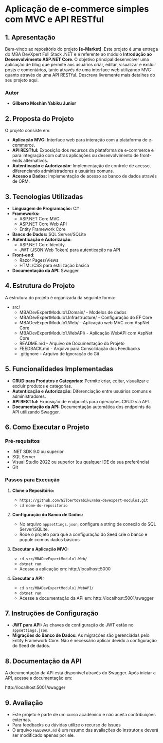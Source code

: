 # **Aplicação de e-commerce simples com MVC e API RESTful**

## **1. Apresentação**

Bem-vindo ao repositório do projeto **[e-Market]**. Este projeto é uma entrega do MBA DevXpert Full Stack .NET e é referente ao módulo **Introdução ao Desenvolvimento ASP.NET Core**.
O objetivo principal desenvolver uma aplicação de blog que permite aos usuários criar, editar, visualizar e excluir posts e comentários, tanto através de uma interface web utilizando MVC quanto através de uma API RESTful.
Descreva livremente mais detalhes do seu projeto aqui.

### **Autor**
- **Gilberto Moshim Yabiku Junior**

## **2. Proposta do Projeto**

O projeto consiste em:

- **Aplicação MVC:** Interface web para interação com a plataforma de e-commerce.
- **API RESTful:** Exposição dos recursos da plataforma de e-commerce e para integração com outras aplicações ou desenvolvimento de front-ends alternativos.
- **Autenticação e Autorização:** Implementação de controle de acesso, diferenciando administradores e usuários comuns.
- **Acesso a Dados:** Implementação de acesso ao banco de dados através de ORM.

## **3. Tecnologias Utilizadas**

- **Linguagem de Programação:** C#
- **Frameworks:**
  - ASP.NET Core MVC
  - ASP.NET Core Web API
  - Entity Framework Core
- **Banco de Dados:** SQL Server/SQLite
- **Autenticação e Autorização:**
  - ASP.NET Core Identity
  - JWT (JSON Web Token) para autenticação na API
- **Front-end:**
  - Razor Pages/Views
  - HTML/CSS para estilização básica
- **Documentação da API:** Swagger

## **4. Estrutura do Projeto**

A estrutura do projeto é organizada da seguinte forma:


- src/
  - MBADevExpertModulo1.Domain/ - Modelos de dados
  - MBADevExpertModulo1.Infrastructure/ - Configuração do EF Core
  - MBADevExpertModulo1.Web/ - Aplicação web MVC com AspNet Core
  - MBADevExpertModulo1.WebAPI/ - Aplicação WebAPI com AspNet Core
  - README.md - Arquivo de Documentação do Projeto
  - FEEDBACK.md - Arquivo para Consolidação dos Feedbacks
  - .gitignore - Arquivo de Ignoração do Git

## **5. Funcionalidades Implementadas**

- **CRUD para Produtos e Categorias:** Permite criar, editar, visualizar e excluir produtos e categorias.
- **Autenticação e Autorização:** Diferenciação entre usuários comuns e administradores.
- **API RESTful:** Exposição de endpoints para operações CRUD via API.
- **Documentação da API:** Documentação automática dos endpoints da API utilizando Swagger.

## **6. Como Executar o Projeto**

### **Pré-requisitos**

- .NET SDK 9.0 ou superior
- SQL Server
- Visual Studio 2022 ou superior (ou qualquer IDE de sua preferência)
- Git

### **Passos para Execução**

1. **Clone o Repositório:**
   - `https://github.com/GilbertoYabiku/mba-devexpert-modulo1.git`
   - `cd nome-do-repositorio`

2. **Configuração do Banco de Dados:**
   - No arquivo `appsettings.json`, configure a string de conexão do SQL Server/SQLite.
   - Rode o projeto para que a configuração do Seed crie o banco e popule com os dados básicos

3. **Executar a Aplicação MVC:**
   - `cd src/MBADevExpertModulo1.Web/`
   - `dotnet run`
   - Acesse a aplicação em: http://localhost:5000

4. **Executar a API:**
   - `cd src/MBADevExpertModulo1.WebAPI/`
   - `dotnet run`
   - Acesse a documentação da API em: http://localhost:5001/swagger

## **7. Instruções de Configuração**

- **JWT para API:** As chaves de configuração do JWT estão no `appsettings.json`.
- **Migrações do Banco de Dados:** As migrações são gerenciadas pelo Entity Framework Core. Não é necessário aplicar devido a configuração do Seed de dados.

## **8. Documentação da API**

A documentação da API está disponível através do Swagger. Após iniciar a API, acesse a documentação em:

http://localhost:5001/swagger

## **9. Avaliação**

- Este projeto é parte de um curso acadêmico e não aceita contribuições externas. 
- Para feedbacks ou dúvidas utilize o recurso de Issues
- O arquivo `FEEDBACK.md` é um resumo das avaliações do instrutor e deverá ser modificado apenas por ele.
